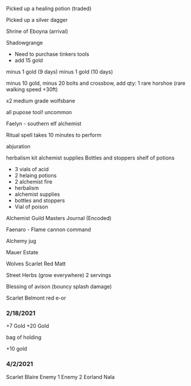 Picked up a healing potion (traded)

Picked up a silver dagger

Shrine of Eboyna (arrival)

Shadowgrange
- Need to purchase tinkers tools
- add 15 gold

minus 1 gold (9 days)
minus 1 gold (10 days)

minus 10 gold, minus 20 bolts and crossbow, add qty: 1 rare horshoe (rare walking speed +30ft)

x2 medium grade wolfsbane

all pupose tool! uncommon

Faelyn - southern elf alchemist

Ritual spell takes 10 minutes to perform

abjuration

herbalism kit
alchemist supplies
Bottles and stoppers
shelf of potions

- 3 vials of acid
- 2 helaing potions
- 2 alchemist fire
- herbalism
- alchemist supplies
- bottles and stoppers
- Vial of poison

Alchemist Guild Masters Journal (Encoded)

Faenaro - Flame cannon command 

Alchemy jug


Mauer Estate


Wolves 
Scarlet
Red
Matt


Street Herbs (grow everywhere)
2 servings

Blessing of avison (bouncy splash damage)

Scarlet
Belmont
red 
e-or


### 2/18/2021
+7 Gold
+20 Gold

bag of holding 

+10 gold 

###  4/2/2021
Scarlet 
Blaire
Enemy 1
Enemy 2
Eorland
Nala